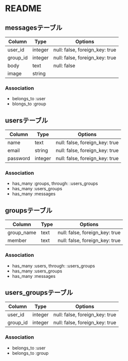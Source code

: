 # README

## messagesテーブル

|Column|Type|Options|
|------|----|-------|
|user_id|integer|null: false, foreign_key: true|
|group_id|integer|null: false, foreign_key: true|
|body|text|null: false|
|image|string|

### Association
- belongs_to :user
- blongs_to :group

## usersテーブル

|Column|Type|Options|
|------|----|-------|
|name|text|null: false, foreign_key: true|
|email|string|null: false, foreign_key: true|
|password|integer|null: false, foreign_key: true|

### Association
- has_many :groups, through: :users_groups
- has_many :users_groups
- has_many :messages

## groupsテーブル

|Column|Type|Options|
|------|----|-------|
|group_name|text|null: false, foreign_key: true|
|member|text|null: false, foreign_key: true|

### Association
- has_many :users, through: :users_groups
- has_many :users_groups
- has_many :messages

## users_groupsテーブル

|Column|Type|Options|
|------|----|-------|
|user_id|integer|null: false, foreign_key: true|
|group_id|integer|null: false, foreign_key: true|

### Association
- belongs_to :user
- belongs_to :group
